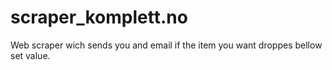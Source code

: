 # scraper_komplett.no
Web scraper wich sends you and email if the item you want droppes bellow set value.
